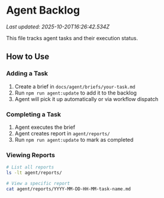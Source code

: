 # Agent Backlog

_Last updated: 2025-10-20T16:26:42.534Z_

This file tracks agent tasks and their execution status.

## How to Use

### Adding a Task

1. Create a brief in `docs/agent/briefs/your-task.md`
2. Run `npm run agent:update` to add it to the backlog
3. Agent will pick it up automatically or via workflow dispatch

### Completing a Task

1. Agent executes the brief
2. Agent creates report in `agent/reports/`
3. Run `npm run agent:update` to mark as completed

### Viewing Reports

```bash
# List all reports
ls -lt agent/reports/

# View a specific report
cat agent/reports/YYYY-MM-DD-HH-MM-task-name.md
```
